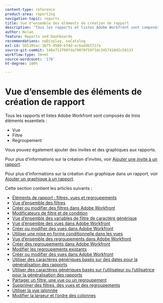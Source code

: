 ```yaml
---
content-type: reference
product-area: reporting
navigation-topic: reports
title: Vue d’ensemble des éléments de création de rapport
description: 'Tous les rapports et listes Adobe Workfront sont composés de trois éléments essentiels : les vues, les filtres et les regroupements.'
author: Nolan
feature: Reports and Dashboards
recommendations: noDisplay, noCatalog
exl-id: 5b5385ac-3b75-4500-bf4d-ec6ad4bf727a
source-git-commit: 548e713700fda79070f59f3dc3457410d2c50133
workflow-type: tm+mt
source-wordcount: '178'
ht-degree: 100%

---
```


# Vue d’ensemble des éléments de création de rapport

Tous les rapports et listes Adobe Workfront sont composés de trois éléments essentiels :

* Vue
* Filtre
* Regroupement

Vous pouvez également ajouter des invites et des graphiques aux rapports.

Pour plus d’informations sur la création d’invites, voir [Ajouter une invite à un rapport](../../../reports-and-dashboards/reports/creating-and-managing-reports/add-prompt-report.md).

Pour plus d’informations sur la création d’un graphique dans un rapport, voir [Ajouter un graphique à un rapport](../../../reports-and-dashboards/reports/creating-and-managing-reports/add-chart-report.md).

Cette section contient les articles suivants :

<!--outdated: * [Basic Report Creation Program](https://one.workfront.com/s/basic-report-creation-program)-->
* [Éléments de rapport : filtres, vues et regroupements](../../../reports-and-dashboards/reports/reporting-elements/reporting-elements-filters-views-groupings.md)
* [Vue d’ensemble des filtres](../../../reports-and-dashboards/reports/reporting-elements/filters-overview.md)
* [Créer ou modifier des filtres dans Adobe Workfront](../../../reports-and-dashboards/reports/reporting-elements/create-filters.md)
* [Modificateurs de filtre et de condition](../../../reports-and-dashboards/reports/reporting-elements/filter-condition-modifiers.md)
* [Vue d’ensemble des variables de filtre de caractère générique](../../../reports-and-dashboards/reports/reporting-elements/understand-wildcard-filter-variables.md)
* [Vue d’ensemble des vues dans Adobe Workfront](../../../reports-and-dashboards/reports/reporting-elements/views-overview.md)
* [Créer ou modifier des vues dans Adobe Workfront](../../../reports-and-dashboards/reports/reporting-elements/create-edit-views.md)
* [Utiliser une mise en forme conditionnelle dans les vues](../../../reports-and-dashboards/reports/reporting-elements/use-conditional-formatting-views.md)
* [Vue d’ensemble des regroupements dans Adobe Workfront](../../../reports-and-dashboards/reports/reporting-elements/groupings-overview.md)
* [Créer des regroupements dans Adobe Workfront](../../../reports-and-dashboards/reports/reporting-elements/create-groupings.md)
* [Modifier les regroupements existants](../../../reports-and-dashboards/reports/reporting-elements/edit-existing-groupings.md)
* [Créer ou modifier des vues dans Adobe Workfront](../../../reports-and-dashboards/reports/reporting-elements/create-edit-views.md)
* [Utiliser des caractères génériques basés sur des dates pour la généralisation des rapports](../../../reports-and-dashboards/reports/reporting-elements/use-date-based-wildcards-generalize-reports.md)
* [Utiliser des caractères génériques basés sur l’utilisateur ou l’utilisatrice pour la généralisation des rapports](../../../reports-and-dashboards/reports/reporting-elements/use-user-based-wildcards-generalize-reports.md)
* [Partager un filtre, une vue ou un regroupement](../../../reports-and-dashboards/reports/reporting-elements/share-filter-view-grouping.md)
* [Supprimer des filtres, des vues et des regroupements](../../../reports-and-dashboards/reports/reporting-elements/remove-filters-views-groupings.md)
* [Utiliser la vue jalonnée](../../../reports-and-dashboards/reports/reporting-elements/use-milestone-view.md)
* [Modifier la largeur et l’ordre des colonnes](../../../reports-and-dashboards/reports/reporting-elements/modify-column-width-order.md)
